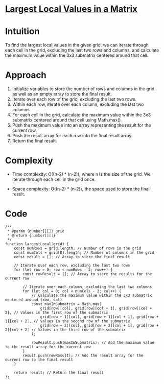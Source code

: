 # [Largest Local Values in a Matrix](https://leetcode.com/problems/largest-local-values-in-a-matrix/description/)

# Intuition

To find the largest local values in the given grid, we can iterate through each cell in the grid, excluding the last two rows and columns, and calculate the maximum value within the 3x3 submatrix centered around that cell.

# Approach

1. Initialize variables to store the number of rows and columns in the grid, as well as an empty array to store the final result.
2. Iterate over each row of the grid, excluding the last two rows.
3. Within each row, iterate over each column, excluding the last two columns.
4. For each cell in the grid, calculate the maximum value within the 3x3 submatrix centered around that cell using Math.max().
5. Push the maximum value into an array representing the result for the current row.
6. Push the result array for each row into the final result array.
7. Return the final result.

# Complexity

- Time complexity: O((n-2) \* (n-2)), where n is the size of the grid. We iterate through each cell in the grid once.

- Space complexity: O((n-2) \* (n-2)), the space used to store the final result.

# Code

```
/**
 * @param {number[][]} grid
 * @return {number[][]}
 */
function largestLocal(grid) {
    const numRows = grid.length; // Number of rows in the grid
    const numCols = grid[0].length; // Number of columns in the grid
    const result = []; // Array to store the final result

    // Iterate over each row, excluding the last two rows
    for (let row = 0; row < numRows - 2; row++) {
        const rowResult = []; // Array to store the results for the current row

        // Iterate over each column, excluding the last two columns
        for (let col = 0; col < numCols - 2; col++) {
            // Calculate the maximum value within the 3x3 submatrix centered around (row, col)
            const maxInSubmatrix = Math.max(
                grid[row][col], grid[row][col + 1], grid[row][col + 2], // Values in the first row of the submatrix
                grid[row + 1][col], grid[row + 1][col + 1], grid[row + 1][col + 2], // Values in the second row of the submatrix
                grid[row + 2][col], grid[row + 2][col + 1], grid[row + 2][col + 2] // Values in the third row of the submatrix
            );

            rowResult.push(maxInSubmatrix); // Add the maximum value to the result array for the current row
        }
        result.push(rowResult); // Add the result array for the current row to the final result
    }

    return result; // Return the final result
};

```
